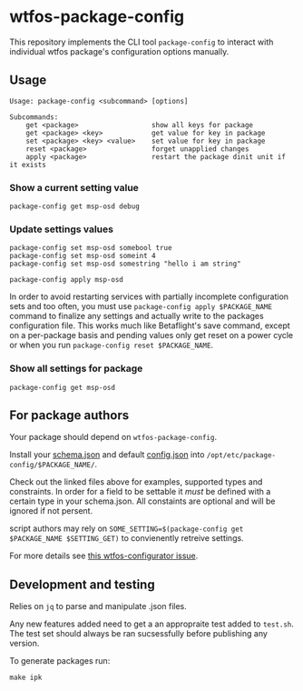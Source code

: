 # wtfos-package-config

This repository implements the CLI tool `package-config` to interact with individual wtfos package's configuration options manually.

## Usage
```
Usage: package-config <subcommand> [options]

Subcommands:
    get <package>                  show all keys for package
    get <package> <key>            get value for key in package
    set <package> <key> <value>    set value for key in package
    reset <package>                forget unapplied changes
    apply <package>                restart the package dinit unit if it exists    
```

### Show a current setting value
```
package-config get msp-osd debug
```

### Update settings values
```
package-config set msp-osd somebool true
package-config set msp-osd someint 4
package-config set msp-osd somestring "hello i am string"

package-config apply msp-osd
```
In order to avoid restarting services with partially incomplete configuration sets and too often, you must use `package-config apply $PACKAGE_NAME` command to finalize any settings and actually write to the packages configuration file. This works much like Betaflight's save command, except on a per-package basis and pending values only get reset on a power cycle or when you run `package-config reset $PACKAGE_NAME`.

### Show all settings for package
```
package-config get msp-osd
```

## For package authors
Your package should depend on `wtfos-package-config`.

Install your [schema.json](./testschema.json) and default [config.json](./testconfig.json) into `/opt/etc/package-config/$PACKAGE_NAME/`.

Check out the linked files above for examples, supported types and constraints. In order for a field to be settable it *must* be defined with a certain type in your schema.json. All constaints are optional and will be ignored if not persent.

script authors may rely on `SOME_SETTING=$(package-config get $PACKAGE_NAME $SETTING_GET)` to convienently retreive settings.

For more details see [this wtfos-configurator issue](https://github.com/fpv-wtf/wtfos-configurator/issues/7).

## Development and testing

Relies on `jq` to parse and manipulate .json files.

Any new features added need to get a an appropraite test added to `test.sh`. The test set should always be ran sucsessfully before publishing any version.

To generate packages run:
```
make ipk
```
